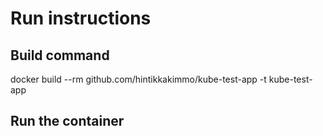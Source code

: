 # Run instructions

## Build command 

docker build --rm github.com/hintikkakimmo/kube-test-app -t kube-test-app

### 

## Run the container